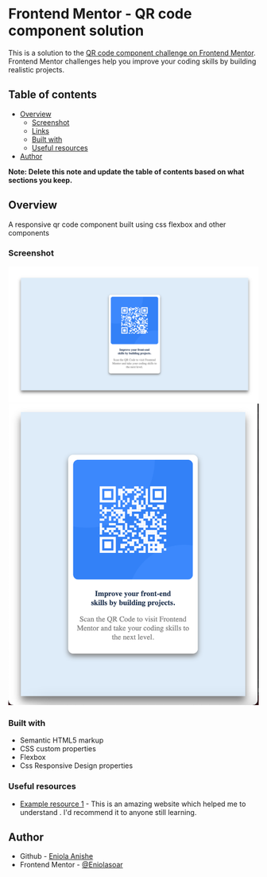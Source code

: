 # Frontend Mentor - QR code component solution

This is a solution to the [QR code component challenge on Frontend Mentor](https://www.frontendmentor.io/challenges/qr-code-component-iux_sIO_H). Frontend Mentor challenges help you improve your coding skills by building realistic projects. 

## Table of contents

- [Overview](#overview)
  - [Screenshot](#screenshot)
  - [Links](#links)
  - [Built with](#built-with)
  - [Useful resources](#useful-resources)
- [Author](#author)

**Note: Delete this note and update the table of contents based on what sections you keep.**

## Overview
  A responsive qr code component built using css flexbox and other components
### Screenshot

![](image1.png)
![](/image2.png)




### Built with

- Semantic HTML5 markup
- CSS custom properties
- Flexbox
- Css Responsive Design properties







### Useful resources

- [Example resource 1](https://www.w3schools.com) - This is an amazing website which helped me to understand . I'd recommend it to anyone still learning.

## Author

- Github - [Eniola Anishe](https://github.com/Eniolasoar)
- Frontend Mentor - [@Eniolasoar](https://www.frontendmentor.io/profile/Eniolasoar)



